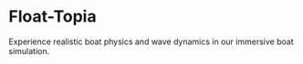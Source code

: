 # Float-Topia
Experience realistic boat physics and wave dynamics in our immersive boat simulation.
